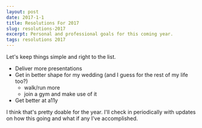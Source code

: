 ```yaml
---
layout: post
date: 2017-1-1
title: Resolutions For 2017
slug: resolutions-2017
excerpt: Personal and professional goals for this coming year.
tags: resolutions 2017
---
```


Let's keep things simple and right to the list.

- Deliver more presentations
- Get in better shape for my wedding (and I guess for the rest of my life too?)
  - walk/run more
  - join a gym and make use of it
- Get better at a11y

I think that's pretty doable for the year. I'll check in periodically with updates on how this going and what if any I've accomplished.
